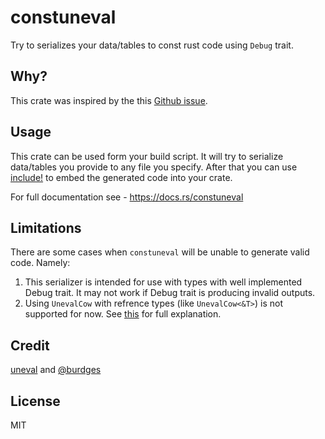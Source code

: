 # constuneval

Try to serializes your data/tables to const rust code using `Debug` trait.

## Why?
This crate was inspired by the this
[Github issue](https://github.com/not-yet-awesome-rust/not-yet-awesome-rust/issues/93).

## Usage
This crate can be used form your build script. It will try to serialize data/tables you provide to any file you specify. After that you can use [include!](https://doc.rust-lang.org/stable/std/macro.include.html)
to embed the generated code into your crate.

For full documentation see - https://docs.rs/constuneval

## Limitations
There are some cases when `constuneval` will be unable to generate valid code. Namely:
1. This serializer is intended for use with types with well implemented Debug trait. It may not
work if Debug trait is producing invalid outputs.
2. Using `UnevalCow` with refrence types (like `UnevalCow<&T>`) is not supported for now. See [this](https://github.com/not-yet-awesome-rust/not-yet-awesome-rust/issues/93#issuecomment-782808921) for full explanation.

## Credit
[uneval](https://github.com/Cerberuser/uneval) and [@burdges](https://github.com/burdges)

## License
MIT